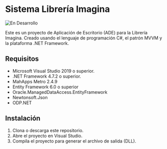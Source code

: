 # Sistema Librería Imagina

![En Desarrollo](https://img.shields.io/badge/Estado-En%20desarrollo-red)

Este es un proyecto de Aplicación de Escritorio (ADE) para la Librería Imagina. Creado usando el lenguaje de programación C#, el patrón MVVM y la plataforma .NET Framework.

## Requisitos

- Microsoft Visual Studio 2019 o superior.
- .NET Framework 4.7.2 o superior.
- MahApps Metro 2.4.9
- Entity Framework 6.0 o superior
- Oracle.ManagedDataAccess.EntityFramework
- Newtonsoft.Json
- ODP.NET

## Instalación

1. Clona o descarga este repositorio.
2. Abre el proyecto en Visual Studio.
3. Compila el proyecto para generar el archivo de salida (DLL).
